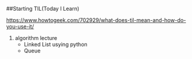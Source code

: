 ##Starting TIL(Today I Learn) 

https://www.howtogeek.com/702929/what-does-til-mean-and-how-do-you-use-it/

1. algorithm lecture
    -  Linked List usying python
    -  Queue 

